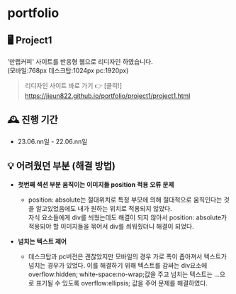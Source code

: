 # portfolio

## 🖥️ Project1
'만랩커피' 사이트를 반응형 웹으로 리디자인 하였습니다.</br>
(모바일:768px 데스크탑:1024px pc:1920px)

> 리디자인 사이트 바로 가기 👉 [클릭!] https://jieun822.github.io/portfolio/project1/project1.html

## 🕰️ 진행 기간
* 23.06.nn일 - 22.06.nn일

## 💡 어려웠던 부분 (해결 방법)  
- **첫번째 섹션 부분 움직이는 이미지들 position 적용 오류 문제**
  - position: absolute는 절대위치로 특정 부모에 의해 절대적으로 움직인다는 것을 알고있었음에도 내가 원하는 위치로 적용되지 않았다. </br> 자식 요소들에게 div를 씌웠는데도 해결이 되지 않아서 position: absolute가 적용되야 할 이미지들을 묶어서 div를 씌워줬더니 해결이 되었다.
    
- **넘치는 텍스트 제어**
   - 데스크탑과 pc버전은 괜찮았지만 모바일의 경우 가로 폭이 좁아져서 텍스트가 넘치는 경우가 있었다. 이를 해결하기 위해 텍스트를 감싸는 div요소에 overflow:hidden; white-space:no-wrap;값을 주고 넘치는 텍스트는 ...으로 표기될 수 있도록 overflow:ellipsis; 값을 주어 문제를 해결하였다.
   

